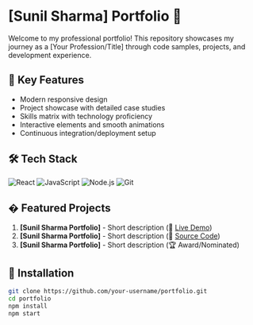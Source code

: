# [Sunil Sharma] Portfolio 🚀

Welcome to my professional portfolio! This repository showcases my journey as a [Your Profession/Title] through code samples, projects, and development experience.

## 🌟 Key Features
- Modern responsive design
- Project showcase with detailed case studies
- Skills matrix with technology proficiency
- Interactive elements and smooth animations
- Continuous integration/deployment setup

## 🛠 Tech Stack
![React](https://img.shields.io/badge/React-20232A?style=for-the-badge&logo=react&logoColor=61DAFB)
![JavaScript](https://img.shields.io/badge/JavaScript-F7DF1E?style=for-the-badge&logo=javascript&logoColor=black)
![Node.js](https://img.shields.io/badge/Node.js-339933?style=for-the-badge&logo=nodedotjs&logoColor=white)
![Git](https://img.shields.io/badge/Git-F05032?style=for-the-badge&logo=git&logoColor=white)

## � Featured Projects
1. **[Sunil Sharma Portfolio]** - Short description (🔗 [Live Demo](https://sunilsharmaportfolio.netlify.app/))
2. **[Sunil Sharma Portfolio]** - Short description (📁 [Source Code](view-source:https://sunilsharmaportfolio.netlify.app/))
3. **[Sunil Sharma Portfolio]** - Short description (🏆 Award/Nominated)

## 🚀 Installation
```bash
git clone https://github.com/your-username/portfolio.git
cd portfolio
npm install
npm start
